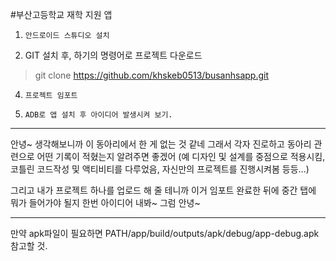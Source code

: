 #부산고등학교 재학 지원 앱

1.     안드로이드 스튜디오 설치
2. GIT 설치 후, 하기의 명령어로 프로젝트 다운로드
> git clone https://github.com/khskeb0513/busanhsapp.git
4.     프로젝트 임포트
5.     ADB로 앱 설치 후 아이디어 발생시켜 보기.
---

안녕~
생각해보니까 이 동아리에서 한 게 없는 것 같네
그래서 각자 진로하고 동아리 관련으로 어떤 기록이 적혔는지 알려주면 좋겠어
(예 디자인 및 설계를 중점으로 적용시킴, 코틀린 코드작성 및 액티비티를 다루었음, 자신만의 프로젝트를 진행시켜봄 등등...)

그리고 내가 프로젝트 하나를 업로드 해 줄 테니까 이거 임포트 완료한 뒤에 중간 탭에 뭐가 들어가야 될지 한번 아이디어 내봐~
그럼 안녕~



---
만약 apk파일이 필요하면 PATH/app/build/outputs/apk/debug/app-debug.apk 참고할 것.
